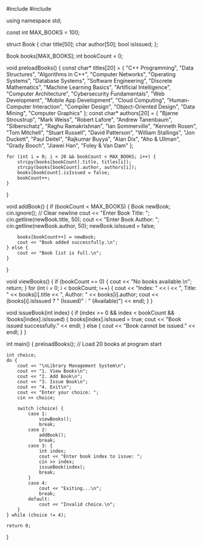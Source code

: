#include <iostream>
#include <cstring>

using namespace std;

const int MAX_BOOKS = 100;

struct Book {
    char title[50];
    char author[50];
    bool isIssued;
};

Book books[MAX_BOOKS];
int bookCount = 0;

void preloadBooks() {
    const char* titles[20] = {
        "C++ Programming", "Data Structures", "Algorithms in C++", "Computer Networks",
        "Operating Systems", "Database Systems", "Software Engineering", "Discrete Mathematics",
        "Machine Learning Basics", "Artificial Intelligence", "Computer Architecture", "Cybersecurity Fundamentals",
        "Web Development", "Mobile App Development", "Cloud Computing", "Human-Computer Interaction",
        "Compiler Design", "Object-Oriented Design", "Data Mining", "Computer Graphics"
    };
    const char* authors[20] = {
        "Bjarne Stroustrup", "Mark Weiss", "Robert Lafore", "Andrew Tanenbaum",
        "Silberschatz", "Raghu Ramakrishnan", "Ian Sommerville", "Kenneth Rosen",
        "Tom Mitchell", "Stuart Russell", "David Patterson", "William Stallings",
        "Jon Duckett", "Paul Deitel", "Rajkumar Buyya", "Alan Dix",
        "Aho & Ullman", "Grady Booch", "Jiawei Han", "Foley & Van Dam"
    };

    for (int i = 0; i < 20 && bookCount < MAX_BOOKS; i++) {
        strcpy(books[bookCount].title, titles[i]);
        strcpy(books[bookCount].author, authors[i]);
        books[bookCount].isIssued = false;
        bookCount++;
    }
}

void addBook() {
    if (bookCount < MAX_BOOKS) {
        Book newBook;
        cin.ignore();  // Clear newline
        cout << "Enter Book Title: ";
        cin.getline(newBook.title, 50);
        cout << "Enter Book Author: ";
        cin.getline(newBook.author, 50);
        newBook.isIssued = false;

        books[bookCount++] = newBook;
        cout << "Book added successfully.\n";
    } else {
        cout << "Book list is full.\n";
    }
}

void viewBooks() {
    if (bookCount == 0) {
        cout << "No books available.\n";
        return;
    }
    for (int i = 0; i < bookCount; i++) {
        cout << "Index: " << i
             << ", Title: " << books[i].title
             << ", Author: " << books[i].author;
        cout << (books[i].isIssued ? " (Issued)" : " (Available)") << endl;
    }
}

void issueBook(int index) {
    if (index >= 0 && index < bookCount && !books[index].isIssued) {
        books[index].isIssued = true;
        cout << "Book issued successfully." << endl;
    } else {
        cout << "Book cannot be issued." << endl;
    }
}

int main() {
    preloadBooks();  // Load 20 books at program start

    int choice;
    do {
        cout << "\nLibrary Management System\n";
        cout << "1. View Books\n";
        cout << "2. Add Book\n";
        cout << "3. Issue Book\n";
        cout << "4. Exit\n";
        cout << "Enter your choice: ";
        cin >> choice;

        switch (choice) {
            case 1:
                viewBooks();
                break;
            case 2:
                addBook();
                break;
            case 3: {
                int index;
                cout << "Enter book index to issue: ";
                cin >> index;
                issueBook(index);
                break;
            }
            case 4:
                cout << "Exiting...\n";
                break;
            default:
                cout << "Invalid choice.\n";
        }
    } while (choice != 4);

    return 0;
}
